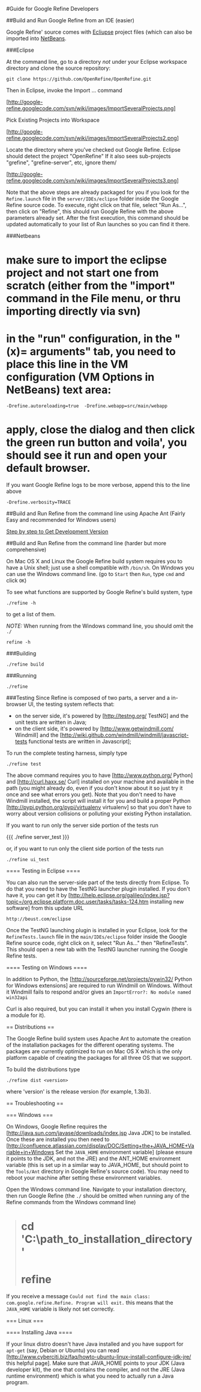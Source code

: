 #Guide for Google Refine Developers

##Build and Run Google Refine from an IDE (easier)

Google Refine' source comes with [Ecliupse](http://www.eclipse.org/) project files (which can also be imported into [NetBeans](http://netbeans.org/). 

###Eclipse

At the command line, go to a directory *not* under your Eclipse workspace directory and clone the source repository:

`git clone https://github.com/OpenRefine/OpenRefine.git`

Then in Eclipse, invoke the Import ... command

  [http://google-refine.googlecode.com/svn/wiki/images/ImportSeveralProjects.png]

Pick Existing Projects into Workspace

  [http://google-refine.googlecode.com/svn/wiki/images/ImportSeveralProjects2.png]

Locate the directory where you've checked out Google Refine. Eclipse should detect the project "OpenRefine"  If it also sees sub-projects "grefine", "grefine-server", etc, ignore them/

  [http://google-refine.googlecode.com/svn/wiki/images/ImportSeveralProjects3.png]

Note that the above steps are already packaged for you if you look for the `Refine.launch` file in the `server/IDEs/eclipse` folder inside the Google Refine source code. To execute, right click on that file, select "Run As...", then click on "Refine", this should run Google Refine with the above parameters already set. After the first execution, this command should be updated automatically to your list of Run launches so you can find it there.

###Netbeans

  # make sure to import the eclipse project and not start one from scratch (either from the "import" command in the File menu, or thru importing directly via svn)
  # in the "run" configuration, in the "(x)= arguments" tab, you need to place this line in the VM configuration (VM Options in NetBeans) text area:

`-Drefine.autoreloading=true  -Drefine.webapp=src/main/webapp`

  # apply, close the dialog and then click the green run button and voila', you should see it run and open your default browser.

If you want Google Refine logs to be more verbose, append this to the line above

 `-Drefine.verbosity=TRACE`

##Build and Run Refine from the command line using Apache Ant (Fairly Easy and recommended for Windows users)

[Step by step to Get Development Version](wiki/GetDevelopmentVersion)

##Build and Run Refine from the command line (harder but more comprehensive)

On Mac OS X and Linux the Google Refine build system requires you to have a Unix shell; just use a shell compatible with `/bin/sh`. On Windows you can use the Windows command line. (go to `Start` then `Run`, type `cmd` and click `OK`)

To see what functions are supported by Google Refine's build system, type

   `./refine -h`

to get a list of them.

*NOTE:* When running from the Windows command line, you should omit the `./`

   `refine -h`

###Building

  `./refine build`

###Running

  `./refine`

###Testing
Since Refine is composed of two parts, a server and a in-browser UI, the testing system reflects that:

  * on the server side, it's powered by [http://testng.org/ TestNG] and the unit tests are written in Java;
  * on the client side, it's powered by [http://www.getwindmill.com/ Windmill] and the [http://wiki.github.com/windmill/windmill/javascript-tests functional tests are written in Javascript];

To run the complete testing harness, simply type

  `./refine test`

The above command requires you to have [http://www.python.org/ Python] and [http://curl.haxx.se/ Curl] installed on your machine and available in the path (you might already do, even if you don't know about it so just try it once and see what errors you get). Note that you don't need to have Windmill installed, the script will install it for you and build a proper Python [http://pypi.python.org/pypi/virtualenv virtualenv] so that you don't have to worry about version collisions or polluting your existing Python installation.

If you want to run only the server side portion of the tests run

{{{
  ./refine server_test
}}}

or, if you want to run only the client side portion of the tests run

  `./refine ui_test`

==== Testing in Eclipse ====

You can also run the server-side part of the tests directly from Eclipse. To do that you need to have the TestNG launcher plugin installed. If you don't have it, you can get it by [http://help.eclipse.org/galileo/index.jsp?topic=/org.eclipse.platform.doc.user/tasks/tasks-124.htm installing new software] from this update URL

 `http://beust.com/eclipse`

Once the TestNG launching plugin is installed in your Eclipse, look for the `RefineTests.launch` file in the `main/IDEs/eclipse` folder inside the Google Refine source code, right click on it, select "Run As..." then "RefineTests". This should open a new tab with the TestNG launcher running the Google Refine tests.

==== Testing on Windows ====

In addition to Python, the [http://sourceforge.net/projects/pywin32/ Python for Windows extensions] are required to run Windmill on Windows. Without it Windmill fails to respond and/or gives an `ImportError?: No module named win32api`

Curl is also required, but you can install it when you install Cygwin (there is a module for it).

== Distributions ==

The Google Refine build system uses Apache Ant to automate the creation of the installation packages for the different operating systems. The packages are currently optimized to run on Mac OS X which is the only platform capable of creating the packages for all three OS that we support.

To build the distributions type

  `./refine dist <version>`

where 'version' is the release version (for example, 1.3b3).

== Troubleshooting ==

=== Windows ===

On Windows, Google Refine requires the [http://java.sun.com/javase/downloads/index.jsp Java JDK] to be installed. Once these are installed you then need to [http://confluence.atlassian.com/display/DOC/Setting+the+JAVA_HOME+Variable+in+Windows Set the `JAVA_HOME` environment variable] (please ensure it points to the JDK, and not the JRE) and the ANT_HOME environment variable (this is set up in a similar way to JAVA_HOME, but should point to the `Tools/Ant` directory in Google Refine's source code). You may need to reboot your machine after setting these environment variables.

Open the Windows command line. Navigate to your installation directory, then run Google Refine (the `./` should be omitted when running any of the Refine commands from the Windows command line)

>    # cd 'C:\\path_to_installation_directory'
>    # refine

If you receive a message `Could not find the main class: com.google.refine.Refine. Program will exit.` this means that the `JAVA_HOME` variable is likely not set correctly.

=== Linux ===

==== Installing Java ====

If your linux distro doesn't have Java installed and you have support for `apt-get` (say, Debian or Ubuntu) you can read [http://www.cyberciti.biz/faq/howto-ubuntu-linux-install-configure-jdk-jre/ this helpful page]. Make sure that JAVA_HOME points to your JDK (Java developer kit), the one that contains the compiler, and not the JRE (Java runtime environment) which is what you need to actually run a Java program.